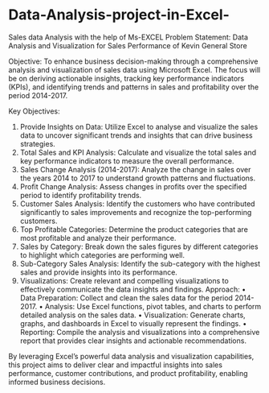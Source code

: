 # Data-Analysis-project-in-Excel-
Sales data Analysis with the help of Ms-EXCEL
Problem Statement: Data Analysis and Visualization for Sales Performance of  Kevin General Store

Objective:
To enhance business decision-making through a comprehensive analysis and visualization of sales data using Microsoft Excel. The focus will be on deriving actionable insights, tracking key performance indicators (KPIs), and identifying trends and patterns in sales and profitability over the period 2014-2017.

Key Objectives:
1.	Provide Insights on Data: Utilize Excel to analyse and visualize the sales data to uncover significant trends and insights that can drive business strategies.
2.	Total Sales and KPI Analysis: Calculate and visualize the total sales and key performance indicators to measure the overall performance.
3.	Sales Change Analysis (2014-2017): Analyze the change in sales over the years 2014 to 2017 to understand growth patterns and fluctuations.
4.	Profit Change Analysis: Assess changes in profits over the specified period to identify profitability trends.
5.	Customer Sales Analysis: Identify the customers who have contributed significantly to sales improvements and recognize the top-performing customers.
6.	Top Profitable Categories: Determine the product categories that are most profitable and analyze their performance.
7.	Sales by Category: Break down the sales figures by different categories to highlight which categories are performing well.
8.	Sub-Category Sales Analysis: Identify the sub-category with the highest sales and provide insights into its performance.
9.	Visualizations: Create relevant and compelling visualizations to effectively communicate the data insights and findings.
Approach:
•	Data Preparation: Collect and clean the sales data for the period 2014-2017.
•	Analysis: Use Excel functions, pivot tables, and charts to perform detailed analysis on the sales data.
•	Visualization: Generate charts, graphs, and dashboards in Excel to visually represent the findings.
•	Reporting: Compile the analysis and visualizations into a comprehensive report that provides clear insights and actionable recommendations.

By leveraging Excel’s powerful data analysis and visualization capabilities, this project aims to deliver clear and impactful insights into sales performance, customer contributions, and product profitability, enabling informed business decisions.
